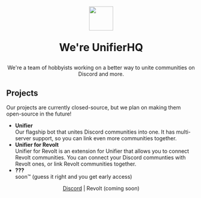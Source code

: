 <h1 align=center>
  <img width=64 src=https://github.com/greeeen-dev/unifier/assets/41323182/3065245a-28b6-4410-9b07-8b940f4796ae>
  
  We're UnifierHQ</h1>
<p align=center>We're a team of hobbyists working on a better way to unite communities on Discord and more.</p>

<h2>Projects</h2>
<p>Our projects are currently closed-source, but we plan on making them open-source in the future!</p>
<ul>
  <li><strong>Unifier</strong><br>
Our flagship bot that unites Discord communities into one. It has multi-server support, so you can link even more communities together.</li>
  <li><strong>Unifier for Revolt</strong><br>
  Unifier for Revolt is an extension for Unifier that allows you to connect Revolt communities. You can connect your Discord communties with 
    Revolt ones, or link Revolt communities together.</li>
  <li><strong>???</strong><br>
  soon™ (guess it right and you get early access)</li>
</ul>

<p align=center><a href="https://discord.gg/a4KpNcARzK">Discord</a> | Revolt (coming soon)</p>
